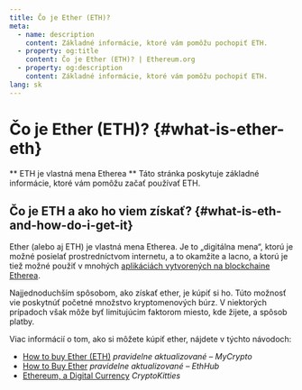 ```yaml
---
title: Čo je Ether (ETH)?
meta:
  - name: description
    content: Základné informácie, ktoré vám pomôžu pochopiť ETH.
  - property: og:title
    content: Čo je Ether (ETH)? | Ethereum.org
  - property: og:description
    content: Základné informácie, ktoré vám pomôžu pochopiť ETH.
lang: sk
---
```


# Čo je Ether (ETH)? {#what-is-ether-eth}

<div class="featured">

** ETH je vlastná mena Etherea ** Táto stránka poskytuje základné informácie, ktoré vám pomôžu začať používať ETH.

</div>

## Čo je ETH a ako ho viem získať? {#what-is-eth-and-how-do-i-get-it}

Ether (alebo aj ETH) je vlastná mena Etherea. Je to „digitálna mena“, ktorú je možné posielať prostredníctvom internetu, a to okamžite a lacno, a ktorú je tiež možné použiť v mnohých [aplikáciách vytvorených na blockchaine Etherea](/dapps/).

Najjednoduchším spôsobom, ako získať ether, je kúpiť si ho. Túto možnosť vie poskytnúť početné množstvo kryptomenových búrz. V niektorých prípadoch však môže byť limitujúcim faktorom miesto, kde žijete, a spôsob platby.

Viac informácií o tom, ako si môžete kúpiť ether, nájdete v týchto návodoch:

- [How to buy Ether (ETH)](https://support.mycrypto.com/how-to/getting-started/how-to-buy-ether-with-usd) _pravidelne aktualizované – MyCrypto_
- [How to Buy Ether](https://docs.ethhub.io/using-ethereum/how-to-buy-ether/) _pravidelne aktualizované – EthHub_
- [Ethereum, a Digital Currency](https://www.cryptokitties.co/faq#ethereum-a-digital-currency) _CryptoKitties_
